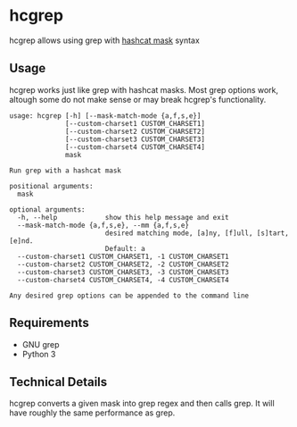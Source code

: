 # hcgrep

hcgrep allows using grep with [hashcat mask](https://hashcat.net/wiki/doku.php?id=mask_attack) syntax

## Usage

hcgrep works just like grep with hashcat masks. Most grep options work, altough some do not make sense or may break hcgrep's functionality.


	usage: hcgrep [-h] [--mask-match-mode {a,f,s,e}]
				  [--custom-charset1 CUSTOM_CHARSET1]
				  [--custom-charset2 CUSTOM_CHARSET2]
				  [--custom-charset3 CUSTOM_CHARSET3]
				  [--custom-charset4 CUSTOM_CHARSET4]
				  mask

	Run grep with a hashcat mask

	positional arguments:
	  mask

	optional arguments:
	  -h, --help            show this help message and exit
	  --mask-match-mode {a,f,s,e}, --mm {a,f,s,e}
							desired matching mode, [a]ny, [f]ull, [s]tart, [e]nd.
							Default: a
	  --custom-charset1 CUSTOM_CHARSET1, -1 CUSTOM_CHARSET1
	  --custom-charset2 CUSTOM_CHARSET2, -2 CUSTOM_CHARSET2
	  --custom-charset3 CUSTOM_CHARSET3, -3 CUSTOM_CHARSET3
	  --custom-charset4 CUSTOM_CHARSET4, -4 CUSTOM_CHARSET4

	Any desired grep options can be appended to the command line

## Requirements

* GNU grep
* Python 3


## Technical Details

hcgrep converts a given mask into grep regex and then calls grep. It will have roughly the same performance as grep.

